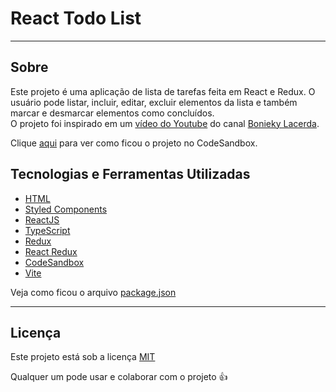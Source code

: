 # React Todo List

<hr/>


## Sobre

Este projeto é uma aplicação de lista de tarefas feita em React e Redux. O usuário pode listar, incluir, editar, excluir elementos da lista e também marcar e desmarcar elementos como concluídos.  
O projeto foi inspirado em um [vídeo do Youtube](https://www.youtube.com/watch?v=95sAtAareR8) do canal [Bonieky Lacerda](https://www.youtube.com/@bonieky). 

Clique [aqui](https://9uy0mv-5173.csb.app/) para ver como ficou o projeto no CodeSandbox. 


## Tecnologias e Ferramentas Utilizadas

- [HTML](https://developer.mozilla.org/pt-BR/docs/Web/HTML)
- [Styled Components](https://styled-components.com/)
- [ReactJS](https://legacy.reactjs.org/)
- [TypeScript](https://www.typescriptlang.org/)
- [Redux](https://redux.js.org/)
- [React Redux](https://react-redux.js.org/)
- [CodeSandbox](https://codesandbox.io/)
- [Vite](https://vitejs.dev/guide/)

Veja como ficou o arquivo [package.json](./package.json)

<hr/>

## Licença 

Este projeto está sob a licença [MIT](./LICENSE.md)

Qualquer um pode usar e colaborar com o projeto 👍

